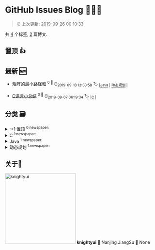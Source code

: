 
# GitHub Issues Blog :tada::tada::tada:
    
> :alarm_clock: 上次更新: 2019-09-26 00:10:33
    
共 [4](https://github.com/knightyui/ghiblog/labels) 个标签, [2](https://github.com/knightyui/ghiblog/issues) 篇博文.

## 置顶 :thumbsup: 
## 最新 :new: 
- [矩阵的最小路径和](https://github.com/knightyui/ghiblog/issues/5) <sup>0 :speech_balloon:</sup>  			 :alarm_clock:<sub>2019-09-18 13:38:58</sub> 
 :label: 	<sub>|</sub><sub>[Java](https://github.com/knightyui/ghiblog/labels/Java)	|	</sub><sub>[动态规划](https://github.com/knightyui/ghiblog/labels/%E5%8A%A8%E6%80%81%E8%A7%84%E5%88%92)	|	</sub>

- [C语言小总结](https://github.com/knightyui/ghiblog/issues/4) <sup>0 :speech_balloon:</sup>  			 :alarm_clock:<sub>2019-09-07 06:19:34</sub> 
 :label: 	<sub>|</sub><sub>[C](https://github.com/knightyui/ghiblog/labels/C)	|	</sub>

## 分类  :card_file_box: 

<details>
<summary>:+1:置顶	<sup>0:newspaper:</sup></summary>

</details>

<details>
<summary>C	<sup>1:newspaper:</sup></summary>
- [C语言小总结](https://github.com/knightyui/ghiblog/issues/4)  <sup>0 :speech_balloon:</sup>  	 :alarm_clock:<sub>2019-09-07 06:19:34</sub> 

</details>

<details>
<summary>Java	<sup>1:newspaper:</sup></summary>
- [矩阵的最小路径和](https://github.com/knightyui/ghiblog/issues/5)  <sup>0 :speech_balloon:</sup>  	 :alarm_clock:<sub>2019-09-18 13:38:58</sub> 

</details>

<details>
<summary>动态规划	<sup>1:newspaper:</sup></summary>
- [矩阵的最小路径和](https://github.com/knightyui/ghiblog/issues/5)  <sup>0 :speech_balloon:</sup>  	 :alarm_clock:<sub>2019-09-18 13:38:58</sub> 

</details>

## 关于:boy: 
[<img alt="knightyui" src="https://avatars3.githubusercontent.com/u/16116206?v=4" width="233"/>](https://github.com/knightyui)
**knightyui**
:round_pushpin: Nanjing JiangSu
:black_flag: None
